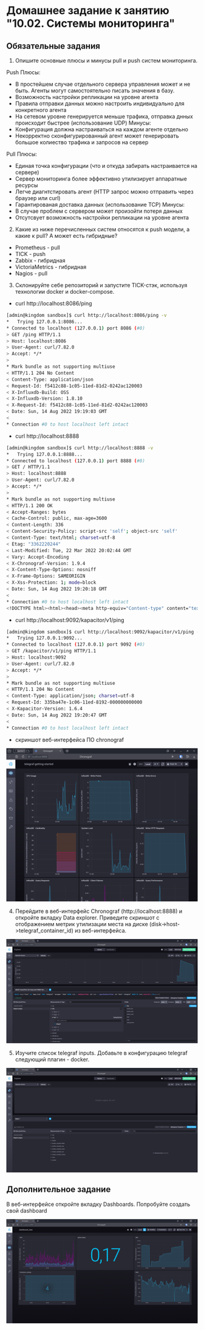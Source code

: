 # Домашнее задание к занятию "10.02. Системы мониторинга"

## Обязательные задания

1. Опишите основные плюсы и минусы pull и push систем мониторинга.

Push
Плюсы: 
* В простейшем случае отдельного сервера управления может и не быть. Агенты могут самостоятельно писать значения в базу. 
* Возможность настройки репликации на уровне агента
* Правила отправки данных можно настроить индивидуально для конкретного агента 
* На сетевом уровне генерируется меньше трафика, отправка днных происходит быстрее (использование UDP)
Минусы:
* Конфигурация должна настраиваться на каждом агенте отдельно
* Некорректно сконфигурированный агент может генерировать большое колиество трафика и запросов на сервер


Pull
Плюсы: 
* Единая точка конфигурации (что и откуда забирать настраивается на сервере)
* Сервер мониторинга более эффективно утилизирует аппаратные ресурсы 
* Легче диагнтстировать агент (HTTP запрос можно отправить через браузер или curl)
* Гарантированая доставка данных (использование TCP)
Минусы:
* В случае проблем с сервером может произойти потеря данных
* Отсутсвует возможность настройки репликации на уровне агента


2. Какие из ниже перечисленных систем относятся к push модели, а какие к pull? А может есть гибридные?

* Prometheus - pull 
* TICK - push
* Zabbix - гибридная
* VictoriaMetrics - гибридная
* Nagios - pull

3. Склонируйте себе репозиторий и запустите TICK-стэк, используя технологии docker и docker-compose.

- curl http://localhost:8086/ping
```bash
[admin@kingdom sandbox]$ curl http://localhost:8086/ping -v
*   Trying 127.0.0.1:8086...
* Connected to localhost (127.0.0.1) port 8086 (#0)
> GET /ping HTTP/1.1
> Host: localhost:8086
> User-Agent: curl/7.82.0
> Accept: */*
> 
* Mark bundle as not supporting multiuse
< HTTP/1.1 204 No Content
< Content-Type: application/json
< Request-Id: f5412c88-1c05-11ed-81d2-0242ac120003
< X-Influxdb-Build: OSS
< X-Influxdb-Version: 1.8.10
< X-Request-Id: f5412c88-1c05-11ed-81d2-0242ac120003
< Date: Sun, 14 Aug 2022 19:19:03 GMT
< 
* Connection #0 to host localhost left intact

```
- curl http://localhost:8888

```bash
[admin@kingdom sandbox]$ curl http://localhost:8888 -v
*   Trying 127.0.0.1:8888...
* Connected to localhost (127.0.0.1) port 8888 (#0)
> GET / HTTP/1.1
> Host: localhost:8888
> User-Agent: curl/7.82.0
> Accept: */*
> 
* Mark bundle as not supporting multiuse
< HTTP/1.1 200 OK
< Accept-Ranges: bytes
< Cache-Control: public, max-age=3600
< Content-Length: 336
< Content-Security-Policy: script-src 'self'; object-src 'self'
< Content-Type: text/html; charset=utf-8
< Etag: "3362220244"
< Last-Modified: Tue, 22 Mar 2022 20:02:44 GMT
< Vary: Accept-Encoding
< X-Chronograf-Version: 1.9.4
< X-Content-Type-Options: nosniff
< X-Frame-Options: SAMEORIGIN
< X-Xss-Protection: 1; mode=block
< Date: Sun, 14 Aug 2022 19:20:18 GMT
< 
* Connection #0 to host localhost left intact
<!DOCTYPE html><html><head><meta http-equiv="Content-type" content="text/html; charset=utf-8"><title>Chronograf</title><link rel="icon shortcut" href="/favicon.fa749080.ico"><link rel="stylesheet" href="/src.9cea3e4e.css"></head><body> <div id="react-root" data-basepath=""></div> <script src="/src.a969287c.js"></script> </body></html>
```

- curl http://localhost:9092/kapacitor/v1/ping

```bash
[admin@kingdom sandbox]$ curl http://localhost:9092/kapacitor/v1/ping -v
*   Trying 127.0.0.1:9092...
* Connected to localhost (127.0.0.1) port 9092 (#0)
> GET /kapacitor/v1/ping HTTP/1.1
> Host: localhost:9092
> User-Agent: curl/7.82.0
> Accept: */*
> 
* Mark bundle as not supporting multiuse
< HTTP/1.1 204 No Content
< Content-Type: application/json; charset=utf-8
< Request-Id: 335ba47e-1c06-11ed-8192-000000000000
< X-Kapacitor-Version: 1.6.4
< Date: Sun, 14 Aug 2022 19:20:47 GMT
< 
* Connection #0 to host localhost left intact

```

- скриншот веб-интерфейса ПО chronograf 

![](scrin.png)

4. Перейдите в веб-интерфейс Chronograf (http://localhost:8888) и откройте вкладку Data explorer. Приведите скриншот с отображением метрик утилизации места на диске (disk->host->telegraf_container_id) из веб-интерфейса.

![](Chronograf.png)

5. Изучите список telegraf inputs. Добавьте в конфигурацию telegraf следующий плагин - docker.

![](Chronograf2.png)

## Дополнительное задание

В веб-интерфейсе откройте вкладку Dashboards. Попробуйте создать свой dashboard 

![](Chronograf3.png)